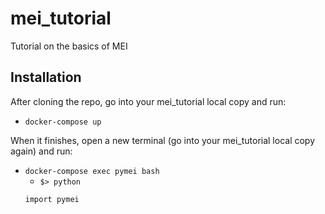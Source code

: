 # mei_tutorial
Tutorial on the basics of MEI

## Installation
After cloning the repo, go into your mei_tutorial local copy and run:
- `docker-compose up`

When it finishes, open a new terminal (go into your mei_tutorial local copy again) and run:
- `docker-compose exec pymei bash`
  - `$> python`
  ```ipython
  import pymei
  ```
